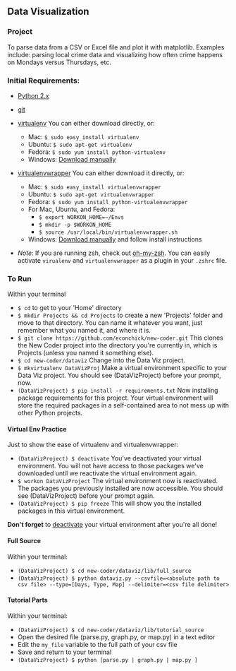 ## Data Visualization

### Project
To parse data from a CSV or Excel file and plot it with matplotlib. Examples include: parsing local crime data and visualizing how often crime happens on Mondays versus Thursdays, etc.


### Initial Requirements:
* [Python 2.x](http://www.python.org/download/releases/2.7.3/)
* [git](http://git-scm.com/downloads)
* [virtualenv](http://pypi.python.org/pypi/virtualenv) You can either download directly, or:
	* Mac: `$ sudo easy_install virtualenv`
	* Ubuntu: `$ sudo apt-get virtualenv`
	* Fedora: `$ sudo yum install python-virtualenv`
	* Windows: [Download manually](http://pypi.python.org/pypi/virtualenv)
* [virtualenvwrapper](http://pypi.python.org/pypi/virtualenvwrapper) You can either download it directly, or:
	* Mac: `$ sudo easy_install virtualenvwrapper`
	* Ubuntu: `$ sudo apt-get virtualenvwrapper`
	* Fedora: `$ sudo yum install python-virtualenvwrapper`
	* For Mac, Ubuntu, and Fedora:
		* `$ export WORKON_HOME=~/Envs`
		* `$ mkdir -p $WORKON_HOME`
		* `$ source /usr/local/bin/virtualenvwrapper.sh`
	* Windows: [Download manually](http://pypi.python.org/pypi/virtualenvwrapper) and follow install instructions

* _Note_: If you are running zsh, check out [oh-my-zsh](https://github.com/robbyrussell/oh-my-zsh). You can easily activate <code>virualenv</code> and <code>virtualenvwrapper</code> as a plugin in your `.zshrc` file.

### To Run
Within your terminal

* `$ cd` to get to your 'Home' directory
* `$ mkdir Projects && cd Projects` to create a new 'Projects' folder and move to that directory. You can name it whatever you want, just remember what you named it, and where it is.
* `$ git clone https://github.com/econchick/new-coder.git` This clones the New Coder project into the directory you're currently in, which is Projects (unless you named it something else).
* `$ cd new-coder/dataviz` Change into the Data Viz project.
* `$ mkvirtualenv DataVizProj` Make a virtual environment specific to your Data Viz project. You should see (DataVizProject) before your prompt, now.
* `(DataVizProject) $ pip install -r requirements.txt` Now installing package requirements for this project. Your virtual environment will store the required packages in a self-contained area to not mess up with other Python projects.

#### Virtual Env Practice
Just to show the ease of virtualenv and virtualenvwrapper:
* `(DataVizProject) $ deactivate` You've deactivated your virtual environment. You will not have access to those packages we've downloaded until we reactivate the virtual environment again.
* `$ workon DataVizProject` The virtual environment now is reactivated. The packages you previously installed are now accessible. You should see (DataVizProject) before your prompt again.
* `(DataVizProject) $ pip freeze` This will show you the installed packages in this virtual environment.

**Don't forget** to [deactivate](#virtual-env-practice) your virtual environment after you're all done!

#### Full Source
Within your terminal:

* `(DataVizProject) $ cd new-coder/dataviz/lib/full_source`
* `(DataVizProject) $ python dataviz.py --csvfile=<absolute path to csv file> --type=[Days, Type, Map] --delimiter=<csv file delimiter>`


#### Tutorial Parts
Within your terminal:
* `(DataVizProject) $ cd new-coder/dataviz/lib/tutorial_source`
* Open the desired file (parse.py, graph.py, or map.py) in a text editor
* Edit the `my_file` variable to the full path of your csv file
* Save and return to your terminal
* `(DataVizProject) $ python [parse.py | graph.py | map.py ]`


